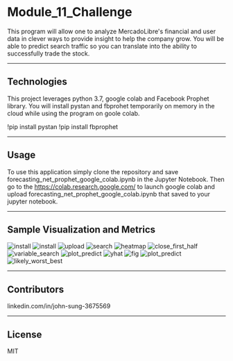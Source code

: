 # Module_11_Challenge

This program will allow one to analyze MercadoLibre's financial and user data in clever ways to provide insight to help the company grow. You will be able to predict search traffic so you can translate into the ability to successfully trade the stock.

---

## Technologies

This project leverages python 3.7, google colab and Facebook Prophet library. You will install pystan and fbprohet temporarily on memory in the cloud while using the program on goole colab.

!pip install pystan
!pip install fbprophet 

---

## Usage

To use this application simply clone the repository and save forecasting_net_prophet_google_colab.ipynb in the Jupyter Notebook. Then go to the https://colab.research.google.com/ to launch google colab and upload forecasting_net_prophet_google_colab.ipynb that saved to your jupyter notebook.

---

## Sample Visualization and Metrics

![install](Images/google_colab.PNG)
![install](Images/install_google_colab.PNG)
![upload](Images/file_uploaded_read_csv.PNG)
![search](Images/search_trends.PNG)
![heatmap](Images/heatmap.PNG)
![close_first_half](Images/close_first_half.PNG)
![variable_search](Images/variable_search_trends_first_half.PNG)
![plot_predict](Images/plot_predictions.PNG)
![yhat](Images/yhat_yhat_upper_yhat_lower_hvplot.PNG)
![fig](Images/fig_mercado.PNG)
![plot_predict](Images/plot_predictions_mercado_sales.PNG)
![likely_worst_best](Images/most_likely_worst_case_best_case.PNG)

---

## Contributors

linkedin.com/in/john-sung-3675569

---

## License

MIT
